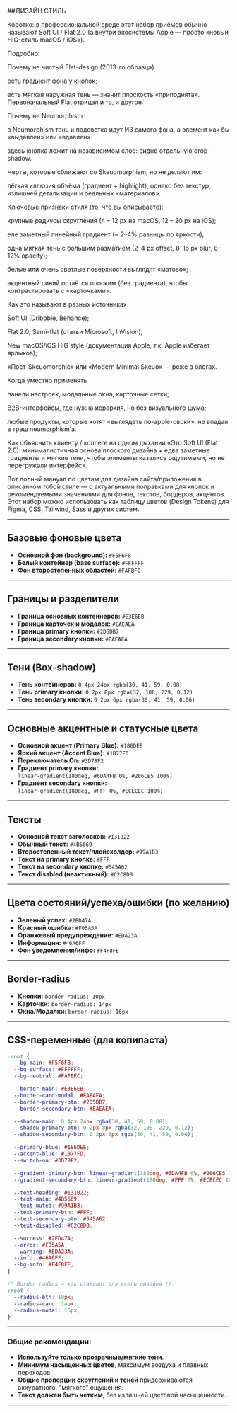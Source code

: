 ##ДИЗАЙН СТИЛЬ

Коротко: в профессиональной среде этот набор приёмов обычно называют Soft UI / Flat 2.0 (а внутри экосистемы Apple — просто «новый HIG-стиль macOS / iOS»).

Подробно:

Почему не чистый Flat-design (2013-го образца)

есть градиент фона у кнопок;

есть мягкая наружная тень — значит плоскость «приподнята».
Первоначальный Flat отрицал и то, и другое.

Почему не Neumorphism

в Neumorphism тень и подсветка идут ИЗ самого фона, а элемент как бы «выдавлен» или «вдавлен».

здесь кнопка лежит на независимом слое: видно отдельную drop-shadow.

Черты, которые сближают со Skeuomorphism, но не делают им:

лёгкая иллюзия объёма (градиент + highlight), однако без текстур, излишней детализации и реальных «материалов».

Ключевые признаки стиля (то, что вы описываете):

крупные радиусы скругления (4 – 12 px на macOS, 12 – 20 px на iOS);

еле заметный линейный градиент (≈ 2–4% разницы по яркости);

одна мягкая тень с большим разматием (2–4 px offset, 8–16 px blur, 8–12% opacity);

белые или очень светлые поверхности выглядят «матово»;

акцентный синий остаётся плоским (без градиента), чтобы контрастировать с «карточками».

Как это называют в разных источниках

Soft UI (Dribbble, Behance);

Flat 2.0, Semi-flat (статьи Microsoft, InVision);

New macOS/iOS HIG style (документация Apple, т.к. Apple избегает ярлыков);

«Пост-Skeuomorphic» или «Modern Minimal Skeuo» — реже в блогах.

Когда уместно применять

панели настроек, модальные окна, карточные сетки;

B2B-интерфейсы, где нужна иерархия, но без визуального шума;

любые продукты, которые хотят «выглядеть по-apple-овски», не впадая в трэш neumorphism’а.

Как объяснить клиенту / коллеге на одном дыхании
«Это Soft UI (Flat 2.0): минималистичная основа плоского дизайна + едва заметные градиенты и мягкие тени, чтобы элементы казались ощутимыми, но не перегружали интерфейс».

Вот полный мануал по цветам для дизайна сайта/приложения в описанном тобой стиле — с актуальными поправками для кнопок и рекомендуемыми значениями для фонов, текстов, бордеров, акцентов.  
Этот набор можно использовать как таблицу цветов (Design Tokens) для Figma, CSS, Tailwind, Sass и других систем.

***

## Базовые фоновые цвета

- **Основной фон (background):** `#F5F6F8`
- **Белый контейнер (base surface):** `#FFFFFF`
- **Фон второстепенных областей:** `#FAFBFC`

***

## Границы и разделители

- **Граница основных контейнеров:** `#E3E6EB`
- **Граница карточек и модалок:** `#EAEAEA`
- **Граница primary кнопки:** `#2D5DB7`
- **Граница secondary кнопки:** `#EAEAEA`

***

## Тени (Box-shadow)

- **Тень контейнеров:** `0 4px 24px rgba(30, 41, 59, 0.08)`
- **Тень primary кнопки:** `0 2px 8px rgba(32, 108, 229, 0.12)`
- **Тень secondary кнопки:** `0 2px 6px rgba(30, 41, 59, 0.06)`

***

## Основные акцентные и статусные цвета

- **Основной акцент (Primary Blue):** `#186DEE`
- **Яркий акцент (Accent Blue):** `#1B77FD`
- **Переключатель On:** `#3D78F2`
- **Градиент primary кнопки:**  
  `linear-gradient(180deg, #6DA4FB 0%, #206CE5 100%)`
- **Градиент secondary кнопки:**  
  `linear-gradient(180deg, #FFF 0%, #ECECEC 100%)`

***

## Тексты

- **Основной текст заголовков:** `#131B22`
- **Обычный текст:** `#4B5669`
- **Второстепенный текст/плейсхолдер:** `#99A1B3`
- **Текст на primary кнопке:** `#FFF`
- **Текст на secondary кнопке:** `#545A62`
- **Текст disabled (неактивный):** `#C2C8D0`

***

## Цвета состояний/успеха/ошибки (по желанию)

- **Зеленый успех:** `#2ED47A`
- **Красный ошибка:** `#F05A5A`
- **Оранжевый предупреждение:** `#EDA23A`
- **Информация:** `#46A6FF`
- **Фон уведомления/инфо:** `#F4F8FE`

***

## Border-radius

- **Кнопки:** `border-radius: 10px`
- **Карточки:** `border-radius: 14px`
- **Окна/Модалки:** `border-radius: 16px`

***

## CSS-переменные (для копипаста)
```css
:root {
  --bg-main: #F5F6F8;
  --bg-surface: #FFFFFF;
  --bg-neutral: #FAFBFC;

  --border-main: #E3E6EB;
  --border-card-modal: #EAEAEA;
  --border-primary-btn: #2D5DB7;
  --border-secondary-btn: #EAEAEA;

  --shadow-main: 0 4px 24px rgba(30, 41, 59, 0.08);
  --shadow-primary-btn: 0 2px 8px rgba(32, 108, 229, 0.12);
  --shadow-secondary-btn: 0 2px 6px rgba(30, 41, 59, 0.06);

  --primary-blue: #186DEE;
  --accent-blue: #1B77FD;
  --switch-on: #3D78F2;

  --gradient-primary-btn: linear-gradient(180deg, #6DA4FB 0%, #206CE5 100%);
  --gradient-secondary-btn: linear-gradient(180deg, #FFF 0%, #ECECEC 100%);

  --text-heading: #131B22;
  --text-main: #4B5669;
  --text-muted: #99A1B3;
  --text-primary-btn: #FFF;
  --text-secondary-btn: #545A62;
  --text-disabled: #C2C8D0;

  --success: #2ED47A;
  --error: #F05A5A;
  --warning: #EDA23A;
  --info: #46A6FF;
  --bg-info: #F4F8FE;
}

/* Border radius — как стандарт для всего дизайна */
:root {
  --radius-btn: 10px;
  --radius-card: 14px;
  --radius-modal: 16px;
}
```

***

### Общие рекомендации:
- **Используйте только прозрачные/мягкие тени**.
- **Минимум насыщенных цветов**, максимум воздуха и плавных переходов.
- **Общие пропорции скруглений и теней** придерживаются аккуратного, “мягкого” ощущения.
- **Текст должен быть четким**, без излишней цветовой насыщенности.

***
